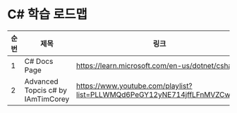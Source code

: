 # C# 학습 로드맵

|순번| 제목| 링크 | 비고 |
| ---| --- | --- | --- |
|1| C# Docs Page |  https://learn.microsoft.com/en-us/dotnet/csharp/| - |
|2| Advanced Topcis c# by IAmTimCorey | https://www.youtube.com/playlist?list=PLLWMQd6PeGY12yNE714jffLFnMVZCwvvZ | - |
